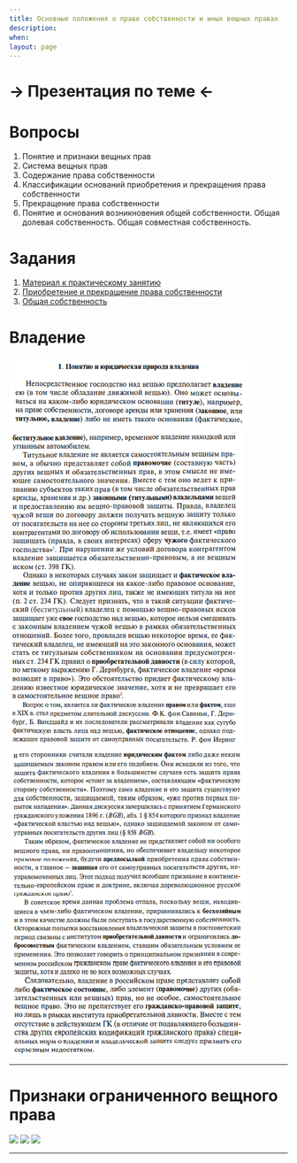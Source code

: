 ```yaml
---
title: Основные положения о праве собственности и иных вещных правах
description:
when:
layout: page
---
```


# &rarr; <a id="goToPresentation" target="_blank">Презентация по теме</a> &larr;

# Вопросы

1. Понятие и признаки вещных прав
2. Система вещных прав
3. Содержание права собственности
4. Классификации оснований приобретения и прекращения права собственности
5. Прекращение права собственности
6. Понятие и основания возникновения общей собственности. Общая долевая собственность. Общая совместная собственность.

# Задания

1. [Материал к практическому занятию](./11/eigentum-praktikum.pdf)
2. [Приобретение и прекращение права собственности](./11/p.odt)
2. [Общая собственность](./11/o.odt)

# Владение

![](./11/1.png)
![](./11/2.png)
![](./11/3.png)

<hr/>

# Признаки ограниченного вещного права

![](./11/pr/1.png)
![](./11/pr/2.png)
![](./11/pr/3.png)

<hr/>
